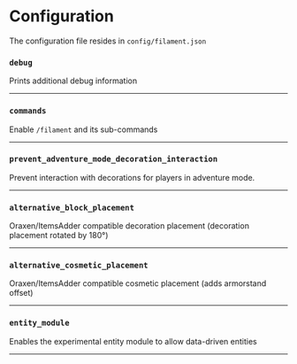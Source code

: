 # Configuration

The configuration file resides in `config/filament.json`

### `debug`

Prints additional debug information

---

### `commands`

Enable `/filament` and its sub-commands

---

### `prevent_adventure_mode_decoration_interaction`

Prevent interaction with decorations for players in adventure mode.

---

### `alternative_block_placement`

Oraxen/ItemsAdder compatible decoration placement (decoration placement rotated by 180°)

---

### `alternative_cosmetic_placement`

Oraxen/ItemsAdder compatible cosmetic placement (adds armorstand offset)

---

### `entity_module`

Enables the experimental entity module to allow data-driven entities

---
